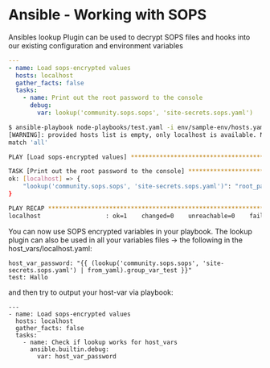 # Ansible - Working with SOPS

Ansibles lookup Plugin can be used to decrypt SOPS files and hooks into our existing configuration and environment variables

```yaml
---
- name: Load sops-encrypted values
  hosts: localhost
  gather_facts: false
  tasks:
    - name: Print out the root password to the console
      debug: 
        var: lookup('community.sops.sops', 'site-secrets.sops.yaml')
```

```bash
$ ansible-playbook node-playbooks/test.yaml -i env/sample-env/hosts.yaml
[WARNING]: provided hosts list is empty, only localhost is available. Note that the implicit localhost does not
match 'all'

PLAY [Load sops-encrypted values] *********************************************************************************

TASK [Print out the root password to the console] *****************************************************************
ok: [localhost] => {
    "lookup('community.sops.sops', 'site-secrets.sops.yaml')": "root_password: MyTest123!"
}

PLAY RECAP ********************************************************************************************************
localhost                  : ok=1    changed=0    unreachable=0    failed=0    skipped=0    rescued=0    ignored=0

```

You can now use SOPS encrypted variables in your playbook. The lookup plugin can also be used in all your variables files -> the following in the host_vars/localhost.yaml: 

```
host_var_password: "{{ (lookup('community.sops.sops', 'site-secrets.sops.yaml') | from_yaml).group_var_test }}"
test: Hallo
```

and then try to output your host-var via playbook: 

```
---
- name: Load sops-encrypted values
  hosts: localhost
  gather_facts: false
  tasks:
    - name: Check if lookup works for host_vars
      ansible.builtin.debug:
        var: host_var_password
```